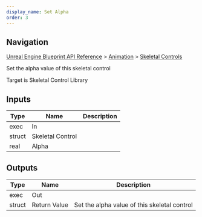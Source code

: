 ```yaml
---
display_name: Set Alpha
order: 3
---
```

## Navigation

[Unreal Engine Blueprint API Reference](https://dev.epicgames.com/documentation/en-us/unreal-engine/BlueprintAPI) > [Animation](https://dev.epicgames.com/documentation/en-us/unreal-engine/BlueprintAPI/Animation) > [Skeletal Controls](https://dev.epicgames.com/documentation/en-us/unreal-engine/BlueprintAPI/Animation/SkeletalControls)

Set the alpha value of this skeletal control

Target is Skeletal Control Library

## Inputs

| Type | Name | Description |
| --- | --- | --- |
| exec | In |  |
| struct | Skeletal Control |  |
| real | Alpha |  |

## Outputs

| Type | Name | Description |
| --- | --- | --- |
| exec | Out |  |
| struct | Return Value | Set the alpha value of this skeletal control |
